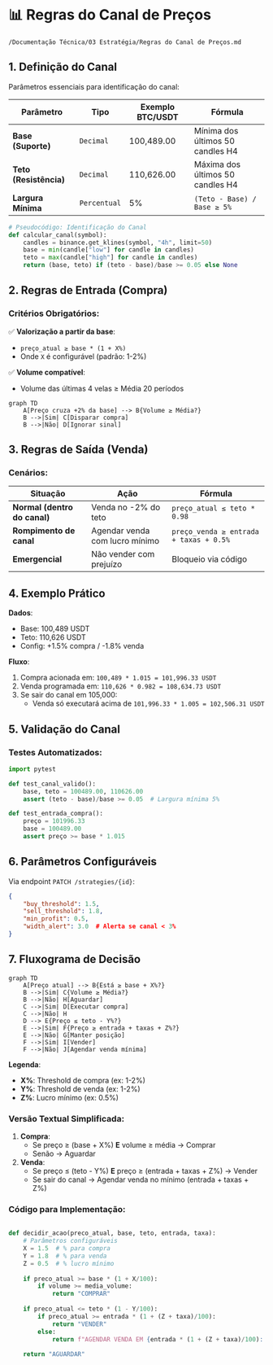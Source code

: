# 📊 Regras do Canal de Preços

`/Documentação Técnica/03 Estratégia/Regras do Canal de Preços.md`

## 1. Definição do Canal

Parâmetros essenciais para identificação do canal:

|Parâmetro|Tipo|Exemplo BTC/USDT|Fórmula|
|---|---|---|---|
|**Base (Suporte)**|`Decimal`|100,489.00|Mínima dos últimos 50 candles H4|
|**Teto (Resistência)**|`Decimal`|110,626.00|Máxima dos últimos 50 candles H4|
|**Largura Mínima**|`Percentual`|5%|`(Teto - Base) / Base ≥ 5%`|

```python
# Pseudocódigo: Identificação do Canal
def calcular_canal(symbol):
    candles = binance.get_klines(symbol, "4h", limit=50)
    base = min(candle["low"] for candle in candles)
    teto = max(candle["high"] for candle in candles)
    return (base, teto) if (teto - base)/base >= 0.05 else None
```

## 2. Regras de Entrada (Compra)

### Critérios Obrigatórios:

✅ **Valorização a partir da base**:

- `preço_atual ≥ base * (1 + X%)`
- Onde `X` é configurável (padrão: 1-2%)

✅ **Volume compatível**:

- Volume das últimas 4 velas ≥ Média 20 períodos

```mermaid
graph TD
    A[Preço cruza +2% da base] --> B{Volume ≥ Média?}
    B -->|Sim| C[Disparar compra]
    B -->|Não| D[Ignorar sinal]
```

## 3. Regras de Saída (Venda)

### Cenários:

|Situação|Ação|Fórmula|
|---|---|---|
|**Normal (dentro do canal)**|Venda no -2% do teto|`preço_atual ≤ teto * 0.98`|
|**Rompimento de canal**|Agendar venda com lucro mínimo|`preço_venda ≥ entrada + taxas + 0.5%`|
|**Emergencial**|Não vender com prejuízo|Bloqueio via código|

## 4. Exemplo Prático

**Dados**:

- Base: 100,489 USDT
- Teto: 110,626 USDT
- Config: +1.5% compra / -1.8% venda

**Fluxo**:

1. Compra acionada em: `100,489 * 1.015 = 101,996.33 USDT`
2. Venda programada em: `110,626 * 0.982 = 108,634.73 USDT`
3. Se sair do canal em 105,000:
    - Venda só executará acima de `101,996.33 * 1.005 = 102,506.31 USDT`

## 5. Validação do Canal

### Testes Automatizados:

```python
import pytest

def test_canal_valido():
    base, teto = 100489.00, 110626.00
    assert (teto - base)/base >= 0.05  # Largura mínima 5%

def test_entrada_compra():
    preço = 101996.33
    base = 100489.00
    assert preço >= base * 1.015
```
## 6. Parâmetros Configuráveis

Via endpoint `PATCH /strategies/{id}`:

```json
{
    "buy_threshold": 1.5,
    "sell_threshold": 1.8,
    "min_profit": 0.5,
    "width_alert": 3.0  # Alerta se canal < 3%
}
```

## 7. Fluxograma de Decisão

```mermaid
graph TD
    A[Preço atual] --> B{Está ≥ base + X%?}
    B -->|Sim| C{Volume ≥ Média?}
    B -->|Não| H[Aguardar]
    C -->|Sim| D[Executar compra]
    C -->|Não| H
    D --> E{Preço ≤ teto - Y%?}
    E -->|Sim| F{Preço ≥ entrada + taxas + Z%?}
    E -->|Não| G[Manter posição]
    F -->|Sim| I[Vender]
    F -->|Não| J[Agendar venda mínima]
```

**Legenda**:

- **X%**: Threshold de compra (ex: 1-2%)
- **Y%**: Threshold de venda (ex: 1-2%)
- **Z%**: Lucro mínimo (ex: 0.5%)

### Versão Textual Simplificada:

1. **Compra**:
    - Se preço ≥ (base + X%) **E** volume ≥ média → Comprar
    - Senão → Aguardar
2. **Venda**:
    - Se preço ≤ (teto - Y%) **E** preço ≥ (entrada + taxas + Z%) → Vender
    - Se sair do canal → Agendar venda no mínimo (entrada + taxas + Z%)

### Código para Implementação:

```python

def decidir_acao(preco_atual, base, teto, entrada, taxa):
    # Parâmetros configuráveis
    X = 1.5  # % para compra
    Y = 1.8  # % para venda
    Z = 0.5  # % lucro mínimo
    
    if preco_atual >= base * (1 + X/100):
        if volume >= media_volume:
            return "COMPRAR"
    
    if preco_atual <= teto * (1 - Y/100):
        if preco_atual >= entrada * (1 + (Z + taxa)/100):
            return "VENDER"
        else:
            return f"AGENDAR VENDA EM {entrada * (1 + (Z + taxa)/100):.2f}"
    
    return "AGUARDAR"
```
